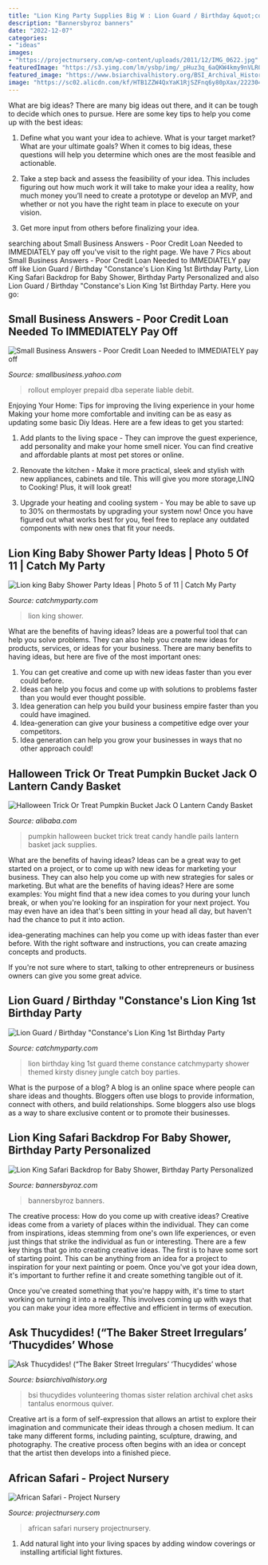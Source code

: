 ```yaml
---
title: "Lion King Party Supplies Big W : Lion Guard / Birthday &quot;constance&#039;s Lion King 1st Birthday Party"
description: "Bannersbyroz banners"
date: "2022-12-07"
categories:
- "ideas"
images:
- "https://projectnursery.com/wp-content/uploads/2011/12/IMG_0622.jpg"
featuredImage: "https://s3.yimg.com/lm/ysbp/img/_pHuz3q_6aQKW4kmy9nVLR00yJkupxV52IhRBmfu9PY9DdKGfrzTRw3GOSBFj5OJ.jpg"
featured_image: "https://www.bsiarchivalhistory.org/BSI_Archival_History/Thucydides_dept_files/droppedImage.jpg"
image: "https://sc02.alicdn.com/kf/HTB1ZZW4QxYaK1RjSZFnq6y80pXax/222304363/HTB1ZZW4QxYaK1RjSZFnq6y80pXax.jpg"
---
```



What are big ideas?
There are many big ideas out there, and it can be tough to decide which ones to pursue. Here are some key tips to help you come up with the best ideas:
1. Define what you want your idea to achieve. What is your target market? What are your ultimate goals? When it comes to big ideas, these questions will help you determine which ones are the most feasible and actionable.

2. Take a step back and assess the feasibility of your idea. This includes figuring out how much work it will take to make your idea a reality, how much money you’ll need to create a prototype or develop an MVP, and whether or not you have the right team in place to execute on your vision.

3. Get more input from others before finalizing your idea.

	

		
searching about Small Business Answers - Poor Credit Loan Needed to IMMEDIATELY pay off you've visit to the right page. We have 7 Pics about Small Business Answers - Poor Credit Loan Needed to IMMEDIATELY pay off like Lion Guard / Birthday &quot;Constance&#039;s Lion King 1st Birthday Party, Lion King Safari Backdrop for Baby Shower, Birthday Party Personalized and also Lion Guard / Birthday &quot;Constance&#039;s Lion King 1st Birthday Party. Here you go:
		
    
## Small Business Answers - Poor Credit Loan Needed To IMMEDIATELY Pay Off

<img loading=lazy src="https://s3.yimg.com/lm/ysbp/img/_pHuz3q_6aQKW4kmy9nVLR00yJkupxV52IhRBmfu9PY9DdKGfrzTRw3GOSBFj5OJ.jpg" onerror="this.onerror=null;this.src='https://tse1.mm.bing.net/th?id=OIP.xsezAZqA1pOMl8e9bh1oHgAAAA&amp;pid=15.1';" alt="Small Business Answers - Poor Credit Loan Needed to IMMEDIATELY pay off">

_Source: smallbusiness.yahoo.com_

>rollout employer prepaid dba seperate liable debit. 

	

Enjoying Your Home: Tips for improving the living experience in your home
Making your home more comfortable and inviting can be as easy as updating some basic Diy Ideas. Here are a few ideas to get you started:
1. Add plants to the living space - They can improve the guest experience, add personality and make your home smell nicer. You can find creative and affordable plants at most pet stores or online.

2. Renovate the kitchen - Make it more practical, sleek and stylish with new appliances, cabinets and tile. This will give you more storage,LINQ to Cooking! Plus, it will look great!

3. Upgrade your heating and cooling system - You may be able to save up to 30% on thermostats by upgrading your system now! Once you have figured out what works best for you, feel free to replace any outdated components with new ones that fit your needs.

    
## Lion King Baby Shower Party Ideas | Photo 5 Of 11 | Catch My Party

<img loading=lazy src="https://photos-cdn.catchmyparty.com/PL/photos/0240/4974/img_2736.jpg" onerror="this.onerror=null;this.src='https://tse4.mm.bing.net/th?id=OIP.gFEjS4kR2wA7yc1w6meORAHaJ4&amp;pid=15.1';" alt="Lion king Baby Shower Party Ideas | Photo 5 of 11 | Catch My Party">

_Source: catchmyparty.com_

>lion king shower. 

	

What are the benefits of having ideas?
Ideas are a powerful tool that can help you solve problems. They can also help you create new ideas for products, services, or ideas for your business. There are many benefits to having ideas, but here are five of the most important ones: 
1. You can get creative and come up with new ideas faster than you ever could before. 
2. Ideas can help you focus and come up with solutions to problems faster than you would ever thought possible. 
3. Idea generation can help you build your business empire faster than you could have imagined. 
4. Idea-generation can give your business a competitive edge over your competitors.
5. Idea generation can help you grow your businesses in ways that no other approach could!

    
## Halloween Trick Or Treat Pumpkin Bucket Jack O Lantern Candy Basket

<img loading=lazy src="https://sc02.alicdn.com/kf/HTB1ZZW4QxYaK1RjSZFnq6y80pXax/222304363/HTB1ZZW4QxYaK1RjSZFnq6y80pXax.jpg" onerror="this.onerror=null;this.src='https://tse3.mm.bing.net/th?id=OIP.hzNAmZ6q9Gdee8YskXXzLwHaHa&amp;pid=15.1';" alt="Halloween Trick Or Treat Pumpkin Bucket Jack O Lantern Candy Basket">

_Source: alibaba.com_

>pumpkin halloween bucket trick treat candy handle pails lantern basket jack supplies. 

	

What are the benefits of having ideas?
Ideas can be a great way to get started on a project, or to come up with new ideas for marketing your business. They can also help you come up with new strategies for sales or marketing. But what are the benefits of having ideas? Here are some examples: 
You might find that a new idea comes to you during your lunch break, or when you're looking for an inspiration for your next project. You may even have an idea that's been sitting in your head all day, but haven't had the chance to put it into action. 

idea-generating machines can help you come up with ideas faster than ever before. With the right software and instructions, you can create amazing concepts and products. 

If you're not sure where to start, talking to other entrepreneurs or business owners can give you some great advice.

    
## Lion Guard / Birthday &quot;Constance&#039;s Lion King 1st Birthday Party

<img loading=lazy src="https://photos-cdn.catchmyparty.com/POD/photos/0231/4713/15940436_581283278735152_7172661789088351890_n.jpg" onerror="this.onerror=null;this.src='https://tse4.mm.bing.net/th?id=OIP._mHctzFPE-5AdpaCtYYSRwHaFt&amp;pid=15.1';" alt="Lion Guard / Birthday &quot;Constance&#039;s Lion King 1st Birthday Party">

_Source: catchmyparty.com_

>lion birthday king 1st guard theme constance catchmyparty shower themed kirsty disney jungle catch boy parties. 

	

What is the purpose of a blog?
A blog is an online space where people can share ideas and thoughts. Bloggers often use blogs to provide information, connect with others, and build relationships. Some bloggers also use blogs as a way to share exclusive content or to promote their businesses.

    
## Lion King Safari Backdrop For Baby Shower, Birthday Party Personalized

<img loading=lazy src="https://cdn.shopify.com/s/files/1/0031/9183/2640/products/image_72005b6c-12fd-414f-86b1-50da006751aa_1200x1200.jpg?v=1582435477" onerror="this.onerror=null;this.src='https://tse3.mm.bing.net/th?id=OIP.Ef7-TxwJPYod5nKqQACZqgHaJI&amp;pid=15.1';" alt="Lion King Safari Backdrop for Baby Shower, Birthday Party Personalized">

_Source: bannersbyroz.com_

>bannersbyroz banners. 

	

The creative process: How do you come up with creative ideas?
Creative ideas come from a variety of places within the individual. They can come from inspirations, ideas stemming from one's own life experiences, or even just things that strike the individual as fun or interesting. 
There are a few key things that go into creating creative ideas. The first is to have some sort of starting point. This can be anything from an idea for a project to inspiration for your next painting or poem. Once you've got your idea down, it's important to further refine it and create something tangible out of it. 

Once you've created something that you're happy with, it's time to start working on turning it into a reality. This involves coming up with ways that you can make your idea more effective and efficient in terms of execution.

    
## Ask Thucydides! (“The Baker Street Irregulars’ ‘Thucydides’ Whose

<img loading=lazy src="https://www.bsiarchivalhistory.org/BSI_Archival_History/Thucydides_dept_files/droppedImage.jpg" onerror="this.onerror=null;this.src='https://tse4.mm.bing.net/th?id=OIP.LfzoKndC_uV0AhBun61EdQHaGb&amp;pid=15.1';" alt="Ask Thucydides! (“The Baker Street Irregulars’ ‘Thucydides’ whose">

_Source: bsiarchivalhistory.org_

>bsi thucydides volunteering thomas sister relation archival chet asks tantalus enormous quiver. 

	

Creative art is a form of self-expression that allows an artist to explore their imagination and communicate their ideas through a chosen medium. It can take many different forms, including painting, sculpture, drawing, and photography. The creative process often begins with an idea or concept that the artist then develops into a finished piece.

    
## African Safari - Project Nursery

<img loading=lazy src="https://projectnursery.com/wp-content/uploads/2011/12/IMG_0622.jpg" onerror="this.onerror=null;this.src='https://tse1.mm.bing.net/th?id=OIP.DtiTYJnsSxfSD9ywkKExCwHaFj&amp;pid=15.1';" alt="African Safari - Project Nursery">

_Source: projectnursery.com_

>african safari nursery projectnursery. 

	

1. Add natural light into your living spaces by adding window coverings or installing artificial light fixtures.

